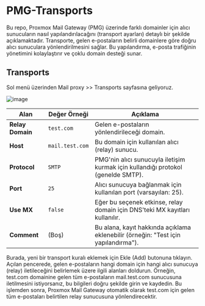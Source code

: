 # PMG-Transports

Bu repo, Proxmox Mail Gateway (PMG) üzerinde farklı domainler için alıcı sunucuların nasıl yapılandırılacağını (transport ayarları) detaylı bir şekilde açıklamaktadır. Transporte, gelen e-postaların belirli domainlere göre doğru alıcı sunuculara yönlendirilmesini sağlar. Bu yapılandırma, e-posta trafiğinin yönetimini kolaylaştırır ve çoklu domain desteği sunar.



## Transports

Sol menü üzerinden Mail proxy >> Transports sayfasına geliyoruz.

![image](https://github.com/user-attachments/assets/db0d829e-0db4-4e9f-b786-052545502ade)

 **Alan**         | **Değer Örneği**  | **Açıklama**                                                              |
|-------------------|-------------------|----------------------------------------------------------------------------|
| **Relay Domain**  | `test.com`        | Gelen e-postaların yönlendirileceği domain.                               |
| **Host**          | `mail.test.com`   | Bu domain için kullanılan alıcı (relay) sunucu.                          |
| **Protocol**      | `SMTP`            | PMG'nin alıcı sunucuyla iletişim kurmak için kullandığı protokol (genelde SMTP). |
| **Port**          | `25`              | Alıcı sunucuya bağlanmak için kullanılan port (varsayılan: 25).           |
| **Use MX**        | `false`           | Eğer bu seçenek etkinse, relay domain için DNS'teki MX kayıtları kullanılır. |
| **Comment**       | (Boş)             | Bu alana, kayıt hakkında açıklama eklenebilir (örneğin: "Test için yapılandırma"). |


Burada, yeni bir transport kuralı eklemek için Ekle (Add) butonuna tıklayın. Açılan pencerede, gelen e-postaların hangi domain için hangi alıcı sunucuya (relay) iletileceğini belirlemek üzere ilgili alanları doldurun. Örneğin, test.com domainine gelen tüm e-postaların mail.test.com sunucusuna iletilmesini istiyorsanız, bu bilgileri doğru şekilde girin ve kaydedin. Bu işlemden sonra, Proxmox Mail Gateway otomatik olarak test.com için gelen tüm e-postaları belirtilen relay sunucusuna yönlendirecektir.
